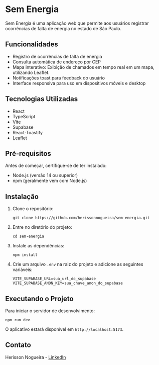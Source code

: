 # Sem Energia

Sem Energia é uma aplicação web que permite aos usuários registrar ocorrências de falta de energia no estado de São Paulo.

## Funcionalidades

- Registro de ocorrências de falta de energia
- Consulta automática de endereço por CEP
- Mapa interativo: Exibição de chamados em tempo real em um mapa, utilizando Leaflet.
- Notificações toast para feedback do usuário
- Interface responsiva para uso em dispositivos móveis e desktop

## Tecnologias Utilizadas

- React
- TypeScript
- Vite
- Supabase
- React-Toastify
- Leaflet

## Pré-requisitos

Antes de começar, certifique-se de ter instalado:
- Node.js (versão 14 ou superior)
- npm (geralmente vem com Node.js)

## Instalação

1. Clone o repositório:
   ```
   git clone https://github.com/herissonnogueira/sem-energia.git
   ```

2. Entre no diretório do projeto:
   ```
   cd sem-energia
   ```

3. Instale as dependências:
   ```
   npm install
   ```

4. Crie um arquivo `.env` na raiz do projeto e adicione as seguintes variáveis:
   ```
   VITE_SUPABASE_URL=sua_url_do_supabase
   VITE_SUPABASE_ANON_KEY=sua_chave_anon_do_supabase
   ```

## Executando o Projeto

Para iniciar o servidor de desenvolvimento:
```
npm run dev
```
	
O aplicativo estará disponível em `http://localhost:5173`.

## Contato

Herisson Nogueira - [LinkedIn](https://www.linkedin.com/in/herissonnogueira/)
